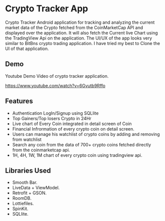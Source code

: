 
# Crypto Tracker App

Crypto Tracker Android application for tracking and analyzing the current market data of the Crypto fetched from the CoinMarketCap API and displayed over the application. It will also fetch the Current live Chart using the TradingView Api on the application. The UI/UX of the app looks very similar to BitBns crypto trading application. I have tried my best to Clone the UI of that application.




## Demo

Youtube Demo Video of crypto tracker application.

https://www.youtube.com/watch?v=6Gvutb9Rffo
## Features

- Authentication LogIn/Signup using SQLlite
- Top Gainers/Top losers Crypto in 24Hr
- Live chart of Every Coin integrated in detail screen of Coin
- Financial Infrormation of every crypto coin on detail screen.
- Users can manage his watchlist of crypto coins by adding and removing from watchlist
- Search any coin from the data of 700+ crypto coins fetched directly from the coinmarketcap api.
- 1H, 4H, 1W, 1M chart of every crypto coin using tradingview api.



## Libraries Used

- Smooth Bar.
- LiveData + ViewModel.
- Retrofit + GSON.
- RoomDB.
- Lottiefiles.
- SpinKit.
- SQLlite.

